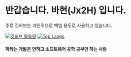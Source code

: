 # 반갑습니다. 바현(Jx2H) 입니다.
 
주로 깃허브는 개인적으로 백업 용도로 사용하고 있습니다.    


[![깃허브 활동량](https://github-readme-stats.vercel.app/api?username=Jx2H&hide_border=true)](https://github.com/Jx2H)
[![Top Langs](https://github-readme-stats.vercel.app/api/top-langs/?username=Jx2H&layout=compact&hide_border=true)](https://github.com/Jx2H)    
    
#### 하라는 개발은 안하고 소프트웨어 공학 공부만 하는 사람
